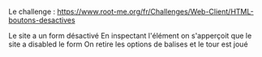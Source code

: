 Le challenge : https://www.root-me.org/fr/Challenges/Web-Client/HTML-boutons-desactives

Le site a un form désactivé 
En inspectant l'élément on s'apperçoit que le site a disabled le form 
On retire les options de balises et le tour est joué 

